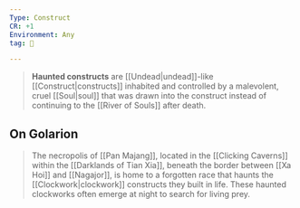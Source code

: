 ```yaml
---
Type: Construct
CR: +1
Environment: Any
tag: 👹

---
```


> **Haunted constructs** are [[Undead|undead]]-like [[Construct|constructs]] inhabited and controlled by a malevolent, cruel [[Soul|soul]] that was drawn into the construct instead of continuing to the [[River of Souls]] after death.


## On Golarion

> The necropolis of [[Pan Majang]], located in the [[Clicking Caverns]] within the [[Darklands of Tian Xia]], beneath the border between [[Xa Hoi]] and [[Nagajor]], is home to a forgotten race that haunts the [[Clockwork|clockwork]] constructs they built in life. These haunted clockworks often emerge at night to search for living prey.







